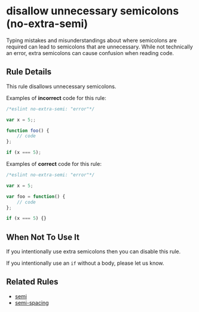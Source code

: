 # disallow unnecessary semicolons (no-extra-semi)

Typing mistakes and misunderstandings about where semicolons are required can lead to semicolons that are unnecessary. While not technically an error, extra semicolons can cause confusion when reading code.

## Rule Details

This rule disallows unnecessary semicolons.

Examples of **incorrect** code for this rule:

```js
/*eslint no-extra-semi: "error"*/

var x = 5;;

function foo() {
    // code
};

if (x === 5);

```

Examples of **correct** code for this rule:

```js
/*eslint no-extra-semi: "error"*/

var x = 5;

var foo = function() {
    // code
};

if (x === 5) {}
```

## When Not To Use It

If you intentionally use extra semicolons then you can disable this rule.

If you intentionally use an `if` without a body, please let us know.

## Related Rules

* [semi](semi.md)
* [semi-spacing](semi-spacing.md)
